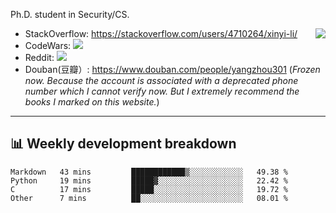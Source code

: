 Ph.D. student in Security/CS.

<img align="right" src="https://github-readme-stats.vercel.app/api?username=li-xin-yi&count_private=true&show_icons=true&hide_title=true&theme=tokyonight" />

- StackOverflow: https://stackoverflow.com/users/4710264/xinyi-li/
- CodeWars: [![](https://www.codewars.com/users/xy-li/badges/micro)](https://www.codewars.com/users/xy-li/)
- Reddit: [![](https://img.shields.io/reddit/user-karma/combined/xy-li?style=social)](https://www.reddit.com/user/xy-li/)
- Douban(豆瓣）: https://www.douban.com/people/yangzhou301  (*Frozen now. Because the account is associated with a deprecated phone number which I cannot verify now. But I extremely recommend the books I marked on this website.*)

---

## 📊 Weekly development breakdown

<!--START_SECTION:waka-->
```text
Markdown   43 mins         ████████████▒░░░░░░░░░░░░   49.38 % 
Python     19 mins         █████▓░░░░░░░░░░░░░░░░░░░   22.42 % 
C          17 mins         █████░░░░░░░░░░░░░░░░░░░░   19.72 % 
Other      7 mins          ██░░░░░░░░░░░░░░░░░░░░░░░   08.01 % 
```
<!--END_SECTION:waka-->

